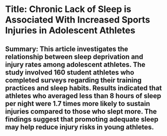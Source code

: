 # Title: Chronic Lack of Sleep is Associated With Increased Sports Injuries in Adolescent Athletes

## Summary: This article investigates the relationship between sleep deprivation and injury rates among adolescent athletes. The study involved 160 student athletes who completed surveys regarding their training practices and sleep habits. Results indicated that athletes who averaged less than 8 hours of sleep per night were 1.7 times more likely to sustain injuries compared to those who slept more. The findings suggest that promoting adequate sleep may help reduce injury risks in young athletes.